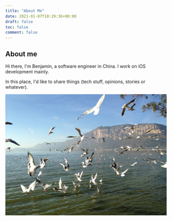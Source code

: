 ```yaml
---
title: "About Me"
date: 2021-01-07T10:29:36+08:00
draft: false
toc: false
comment: false
---
```


## About me

Hi there, I'm Benjamin, a software engineer in China. I work on iOS development mainly. 

In this place, I'd like to share things (tech stuff, opinions, stories or whatever).

![](/img/yunnan-seagulls.jpeg)
